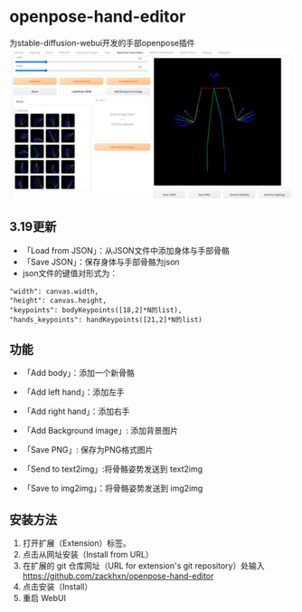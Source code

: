 # openpose-hand-editor
为stable-diffusion-webui开发的手部openpose插件
![image](https://github.com/zackhxn/openpose-hand-editor/blob/main/images/EX1QXD64IH4%601UG%60%7BZ0L%40J8.png)
## 3.19更新
-  「Load from JSON」：从JSON文件中添加身体与手部骨骼
-  「Save JSON」：保存身体与手部骨骼为json
-  json文件的键值对形式为：
```
"width": canvas.width,
"height": canvas.height,
"keypoints": bodyKeypoints([18,2]*N的list),
"hands_keypoints": handKeypoints([21,2]*N的list)
```
## 功能
-  「Add body」：添加一个新骨骼
-  「Add left hand」：添加左手
-  「Add right hand」：添加右手
-  「Add Background image」: 添加背景图片

-  「Save PNG」: 保存为PNG格式图片
-  「Send to text2img」:将骨骼姿势发送到 text2img
-  「Save to img2img」：将骨骼姿势发送到 img2img
## 安装方法

1. 打开扩展（Extension）标签。
2. 点击从网址安装（Install from URL）
3. 在扩展的 git 仓库网址（URL for extension's git repository）处输入 https://github.com/zackhxn/openpose-hand-editor
4. 点击安装（Install）
5. 重启 WebUI

